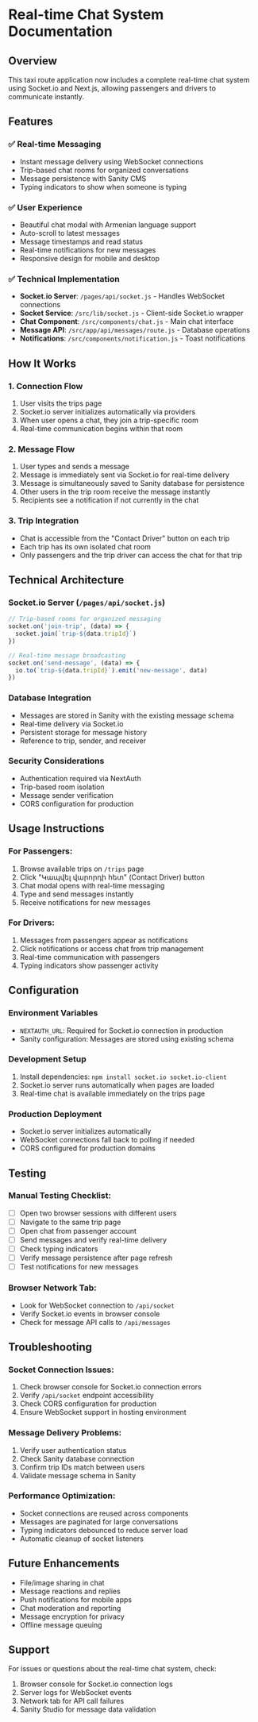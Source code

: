 # Real-time Chat System Documentation

## Overview
This taxi route application now includes a complete real-time chat system using Socket.io and Next.js, allowing passengers and drivers to communicate instantly.

## Features

### ✅ Real-time Messaging
- Instant message delivery using WebSocket connections
- Trip-based chat rooms for organized conversations
- Message persistence with Sanity CMS
- Typing indicators to show when someone is typing

### ✅ User Experience
- Beautiful chat modal with Armenian language support
- Auto-scroll to latest messages
- Message timestamps and read status
- Real-time notifications for new messages
- Responsive design for mobile and desktop

### ✅ Technical Implementation
- **Socket.io Server**: `/pages/api/socket.js` - Handles WebSocket connections
- **Socket Service**: `/src/lib/socket.js` - Client-side Socket.io wrapper
- **Chat Component**: `/src/components/chat.js` - Main chat interface
- **Message API**: `/src/app/api/messages/route.js` - Database operations
- **Notifications**: `/src/components/notification.js` - Toast notifications

## How It Works

### 1. Connection Flow
1. User visits the trips page
2. Socket.io server initializes automatically via providers
3. When user opens a chat, they join a trip-specific room
4. Real-time communication begins within that room

### 2. Message Flow
1. User types and sends a message
2. Message is immediately sent via Socket.io for real-time delivery
3. Message is simultaneously saved to Sanity database for persistence
4. Other users in the trip room receive the message instantly
5. Recipients see a notification if not currently in the chat

### 3. Trip Integration
- Chat is accessible from the "Contact Driver" button on each trip
- Each trip has its own isolated chat room
- Only passengers and the trip driver can access the chat for that trip

## Technical Architecture

### Socket.io Server (`/pages/api/socket.js`)
```javascript
// Trip-based rooms for organized messaging
socket.on('join-trip', (data) => {
  socket.join(`trip-${data.tripId}`)
})

// Real-time message broadcasting
socket.on('send-message', (data) => {
  io.to(`trip-${data.tripId}`).emit('new-message', data)
})
```

### Database Integration
- Messages are stored in Sanity with the existing message schema
- Real-time delivery via Socket.io
- Persistent storage for message history
- Reference to trip, sender, and receiver

### Security Considerations
- Authentication required via NextAuth
- Trip-based room isolation
- Message sender verification
- CORS configuration for production

## Usage Instructions

### For Passengers:
1. Browse available trips on `/trips` page
2. Click "Կապվել վարորդի հետ" (Contact Driver) button
3. Chat modal opens with real-time messaging
4. Type and send messages instantly
5. Receive notifications for new messages

### For Drivers:
1. Messages from passengers appear as notifications
2. Click notifications or access chat from trip management
3. Real-time communication with passengers
4. Typing indicators show passenger activity

## Configuration

### Environment Variables
- `NEXTAUTH_URL`: Required for Socket.io connection in production
- Sanity configuration: Messages are stored using existing schema

### Development Setup
1. Install dependencies: `npm install socket.io socket.io-client`
2. Socket.io server runs automatically when pages are loaded
3. Real-time chat is available immediately on the trips page

### Production Deployment
- Socket.io server initializes automatically
- WebSocket connections fall back to polling if needed
- CORS configured for production domains

## Testing

### Manual Testing Checklist:
- [ ] Open two browser sessions with different users
- [ ] Navigate to the same trip page
- [ ] Open chat from passenger account
- [ ] Send messages and verify real-time delivery
- [ ] Check typing indicators
- [ ] Verify message persistence after page refresh
- [ ] Test notifications for new messages

### Browser Network Tab:
- Look for WebSocket connection to `/api/socket`
- Verify Socket.io events in browser console
- Check for message API calls to `/api/messages`

## Troubleshooting

### Socket Connection Issues:
1. Check browser console for Socket.io connection errors
2. Verify `/api/socket` endpoint accessibility
3. Check CORS configuration for production
4. Ensure WebSocket support in hosting environment

### Message Delivery Problems:
1. Verify user authentication status
2. Check Sanity database connection
3. Confirm trip IDs match between users
4. Validate message schema in Sanity

### Performance Optimization:
- Socket connections are reused across components
- Messages are paginated for large conversations
- Typing indicators debounced to reduce server load
- Automatic cleanup of socket listeners

## Future Enhancements
- File/image sharing in chat
- Message reactions and replies
- Push notifications for mobile apps
- Chat moderation and reporting
- Message encryption for privacy
- Offline message queuing

## Support
For issues or questions about the real-time chat system, check:
1. Browser console for Socket.io connection logs
2. Server logs for WebSocket events
3. Network tab for API call failures
4. Sanity Studio for message data validation
